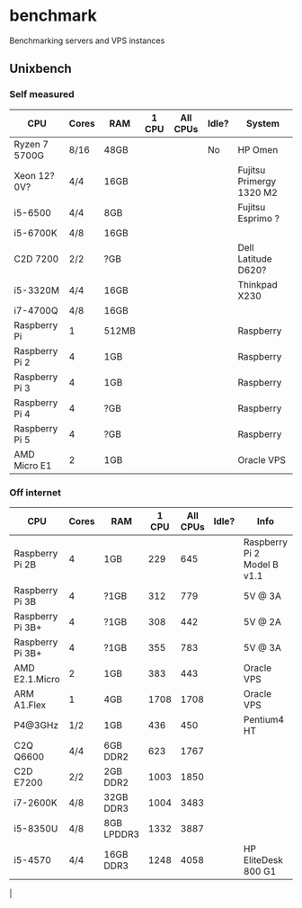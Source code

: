 # benchmark
Benchmarking servers and VPS instances


## Unixbench


### Self measured

| CPU | Cores | RAM | 1 CPU | All CPUs | Idle? | System |
|-----|--|--|---|-|-|-|
| Ryzen 7 5700G | 8/16 | 48GB | | | No | HP Omen |
| Xeon 12?0V? | 4/4 | 16GB | | | | Fujitsu Primergy 1320 M2 |
| i5-6500 | 4/4 | 8GB | | | | Fujitsu Esprimo ? |
|i5-6700K | 4/8 | 16GB | | | | |
| C2D 7200 | 2/2 | ?GB | | | | Dell Latitude D620? |
| i5-3320M | 4/4 | 16GB | | | | Thinkpad X230 |
| i7-4700Q | 4/8 | 16GB | | | | | Thinkpad T540p |
| Raspberry Pi | 1 | 512MB | | | | Raspberry |
| Raspberry Pi 2 | 4 | 1GB | | | | Raspberry |
| Raspberry Pi 3 | 4 | 1GB | | | | Raspberry |
| Raspberry Pi 4 | 4 | ?GB | | | | Raspberry |
| Raspberry Pi 5 | 4 | ?GB | | | | Raspberry |
| AMD Micro E1 | 2 | 1GB | | | | Oracle VPS |


 ### Off internet


| CPU | Cores | RAM | 1 CPU | All CPUs | Idle? | Info | Where |
|-|-|-|-|-|-|-|-|
| Raspberry Pi 2B | 4 | 1GB | 229 | 645 | | Raspberry Pi 2 Model B v1.1 | [link](https://leo.leung.xyz/wiki/Benchmark_for_Raspberry_Pi_2) |
| Raspberry Pi 3B | 4 | ?1GB | 312 | 779 | | 5V @ 3A | [link](https://qiita.com/yyano/items/62aa7f9f488eaa0de77b) |
| Raspberry Pi 3B+ | 4 | ?1GB | 308 | 442 | | 5V @ 2A | [link](https://qiita.com/yyano/items/62aa7f9f488eaa0de77b) |
| Raspberry Pi 3B+ | 4 | ?1GB | 355 | 783 | | 5V @ 3A | [link](https://qiita.com/yyano/items/62aa7f9f488eaa0de77b) |
| AMD E2.1.Micro | 2 | 1GB | 383 | 443 | | Oracle VPS | [link](https://leo.leung.xyz/wiki/Benchmark_for_Oracle_Cloud_VM.Standard.E2.1.Micro) |
| ARM A1.Flex | 1 | 4GB | 1708 | 1708 | | Oracle VPS | [link](https://leo.leung.xyz/wiki/Benchmark_for_Oracle_Cloud_VM.Standard.A1.Flex) |
| P4@3GHz | 1/2 | 1GB | 436 | 450 | | Pentium4 HT | [link](https://leo.leung.xyz/wiki/Benchmark_for_a_Pentium_4_@_3GHz) |
| C2Q Q6600 | 4/4 | 6GB DDR2 | 623 | 1767 | | | [link](https://leo.leung.xyz/wiki/Benchmark_for_Core2_Quad_Q6600) |
| C2D E7200 | 2/2 | 2GB DDR2 | 1003 | 1850 | | | [link](https://leo.leung.xyz/wiki/Benchmark_for_Core2_Duo_E7200) |
| i7-2600K | 4/8 | 32GB DDR3 | 1004 | 3483 | | | [link](https://leo.leung.xyz/wiki/Benchmark_for_Intel_i7-2600k) |
| i5-8350U | 4/8 | 8GB LPDDR3 | 1332 | 3887 | | | [link](https://leo.leung.xyz/wiki/Benchmark_for_Latitude_5290) |
| i5-4570 | 4/4 | 16GB DDR3 | 1248 | 4058 | | HP EliteDesk 800 G1 | [link](https://leo.leung.xyz/wiki/Benchmark_for_HP_EliteDesk_800_G1) |
| 